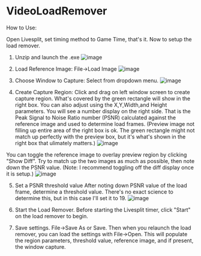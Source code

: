 # VideoLoadRemover

How to Use:

Open Livesplit, set timing method to Game Time, that's it. Now to setup the load remover.

1. Unzip and launch the .exe
![image](https://github.com/pbebla/VideoLoadRemover/assets/26189864/f4d2460b-30c9-41b6-b1df-288d0b7dcd65)

2. Load Reference Image: File->Load Image
![image](https://github.com/pbebla/VideoLoadRemover/assets/26189864/dd9c49d5-9ced-4626-aa7a-be7a4b10ba1e)

3. Choose Window to Capture: Select from dropdown menu.
![image](https://github.com/pbebla/VideoLoadRemover/assets/26189864/a1b4e9b3-5ee3-4f3f-96e7-4925b1371c6d)

4. Create Capture Region: Click and drag on left window screen to create capture region. What's covered by the green rectangle will show in the right box. You can also adjust using the X,Y,Width,and Height parameters.
You will see a number display on the right side. That is the Peak Signal to Noise Ratio number (PSNR) calculated against the reference image and used to determine load frames. (Preview image not filling up entire area of the right box is ok. The green rectangle might not match up perfectly with the preview box, but it's what's shown in the right box that ulimately matters.)
![image](https://github.com/pbebla/VideoLoadRemover/assets/26189864/1aaa8d1f-4d75-44b4-b64c-93f8da03db2b)

You can toggle the reference image to overlay preview region by clicking "Show Diff". Try to match up the two images as much as possible, then note down the PSNR value.
(Note: I recommend toggling off the diff display once it is setup.)
![image](https://github.com/pbebla/VideoLoadRemover/assets/26189864/38cfa57b-f56f-43f9-8828-03758fe555e4)

5. Set a PSNR threshold value
After noting down PSNR value of the load frame, determine a threshold value. There's no exact science to determine this, but in this case I'll set it to 19.
![image](https://github.com/pbebla/VideoLoadRemover/assets/26189864/45433660-2a99-4edc-b861-755f7e641850)

6. Start the Load Remover.
Before starting the Livesplit timer, click "Start" on the load remover to begin.

7. Save settings. File->Save As or Save. Then when you relaunch the load remover, you can load the settings with File->Open. This will populate the region parameters, threshold value, reference image, and if present, the window capture.




